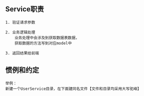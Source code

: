 ## Service职责

    1. 验证请求参数
    
    2. 业务逻辑处理
        业务处理中会涉及到获取数据表数据，
        获取数据的方法写到对应model中
    
    3. 返回结果给前端
    
## 惯例和约定

    举例：
    新建一个UserService目录，在下面建同名文件【文件和目录均采用大写驼峰】
    
    